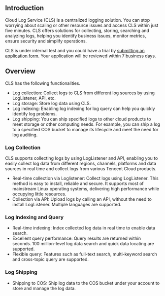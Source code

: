 ## Introduction
Cloud Log Service (CLS) is a centralized logging solution. You can stop worrying about scaling or other resource issues and access CLS within just five minutes. CLS offers solutions for collecting, storing, searching and analyzing logs, helping you identify business issues, monitor metrics, ensure security and simplify operations.

CLS is under internal test and you could have a trial by [submitting an application form](https://cloud.tencent.com/act/apply/cloudlog). Your application will be reviewed within 7 business days.

## Overview
CLS has the following functionalities.

- Log collection: Collect logs to CLS from different log sources by using LogListener, API, etc.
- Log storage: Store log data using CLS.
- Log indexing: Enabling log indexing for log query can help you quickly identify log problems.
- Log shipping: You can ship specified logs to other cloud products to meet storage or other computing needs. For example, you can ship a log to a specified COS bucket to manage its lifecycle and meet the need for log auditing.

### Log Collection
CLS supports collecting logs by using LogListener and API, enabling you to easily collect log data from different regions, channels, platforms and data sources in real time and collect logs from various Tencent Cloud products.
- Real-time collection via Loglistener: Collect logs using LogListener. This method is easy to install, reliable and secure. It supports most of mainstream Linux operating systems, delivering high performance while occupying little resources.
- Collection via API: Upload logs by calling an API, without the need to install LogListener. Multiple languages are supported.

### Log Indexing and Query
- Real-time indexing: Index collected log data in real time to enable data search.
- Excellent query performance: Query results are returned within seconds. 100 million-level log data search and quick data locating are supported.
- Flexible query: Features such as full-text search, multi-keyword search and cross-topic query are supported.

### Log Shipping
- Shipping to COS: Ship log data to the COS bucket under your account to store and manage the log data.

